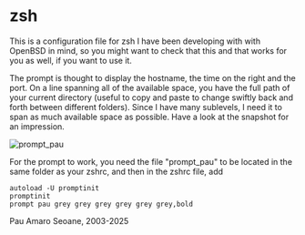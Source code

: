 # zsh
This is a configuration file for zsh I have been developing with
with OpenBSD in mind, so you might want to check that this and 
that works for you as well, if you want to use it. 

The prompt is thought to display the hostname, the time on the right
and the port. On a line spanning all of the available space, you have
the full path of your current directory (useful to copy and paste to
change swiftly back and forth between different folders). Since I have
many sublevels, I need it to span as much available space as possible.
Have a look at the snapshot for an impression.

![prompt_pau](https://github.com/user-attachments/assets/3472574b-de86-4533-a356-8fec9082b3a0)


For the prompt to work, you need the file "prompt_pau" to be located
in the same folder as your zshrc, and then in the zshrc file, add
```
autoload -U promptinit
promptinit
prompt pau grey grey grey grey grey grey,bold
```

Pau Amaro Seoane, 2003-2025
